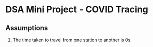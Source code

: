 # DSA Mini Project - COVID Tracing

## Assumptions
1. The time taken to travel from one station to another is 0s.


[//]: <2. A person, if declared a primary contact, will maintain the said status for 15 days from the time of contact with >